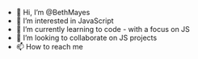 - 👋 Hi, I’m @BethMayes
- 👀 I’m interested in JavaScript
- 🌱 I’m currently learning to code - with a focus on JS
- 💞️ I’m looking to collaborate on JS projects
- 📫 How to reach me 

<!---
BethMayes/BethMayes is a ✨ special ✨ repository because its `README.md` (this file) appears on your GitHub profile.
You can click the Preview link to take a look at your changes.
--->

